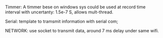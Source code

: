 Timmer: A timmer bese on windows sys could be used at record time interval with uncertanty: 1.5e-7 S, allows mult-thread.

Serial: template to tramsmit information with serial com;

NETWORK: use socket to transmit data, around 7 ms delay under same wifi.
